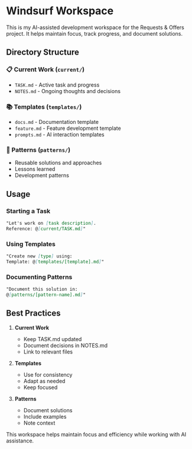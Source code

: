 # Windsurf Workspace

This is my AI-assisted development workspace for the Requests & Offers project. It helps maintain focus, track progress, and document solutions.

## Directory Structure

### 📋 Current Work (`current/`)
- `TASK.md` - Active task and progress
- `NOTES.md` - Ongoing thoughts and decisions

### 📚 Templates (`templates/`)
- `docs.md` - Documentation template
- `feature.md` - Feature development template
- `prompts.md` - AI interaction templates

### 🔄 Patterns (`patterns/`)
- Reusable solutions and approaches
- Lessons learned
- Development patterns

## Usage

### Starting a Task
```markdown
"Let's work on [task description].
Reference: @[current/TASK.md]"
```

### Using Templates
```markdown
"Create new [type] using:
Template: @[templates/[template].md]"
```

### Documenting Patterns
```markdown
"Document this solution in:
@[patterns/[pattern-name].md]"
```

## Best Practices

1. **Current Work**
   - Keep TASK.md updated
   - Document decisions in NOTES.md
   - Link to relevant files

2. **Templates**
   - Use for consistency
   - Adapt as needed
   - Keep focused

3. **Patterns**
   - Document solutions
   - Include examples
   - Note context

This workspace helps maintain focus and efficiency while working with AI assistance.
